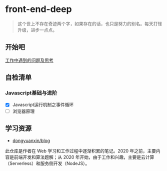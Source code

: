 # front-end-deep

> 这个世上不存在奇迹两个字，如果存在的话，也只是努力的别名。每天打怪升级，进步一点点。

## 开始吧
[工作中遇到的问题及思考](https://github.com/weiTimes/front-end-deep/blob/main/question.md)

## 自检清单

### Javascript基础与进阶

- [x] Javascript运行机制之事件循环
- [ ] 浏览器原理

## 学习资源

* [dongyuanxin/blog](https://github.com/dongyuanxin/blog)

此仓库是作者在 Web 学习和工作过程中逐渐积累的笔记。2020 年之前，主要内容是前端开发和算法题解；从 2020 年开始，由于工作和兴趣，主要是云计算（Serverless）和服务侧开发（NodeJS）。
